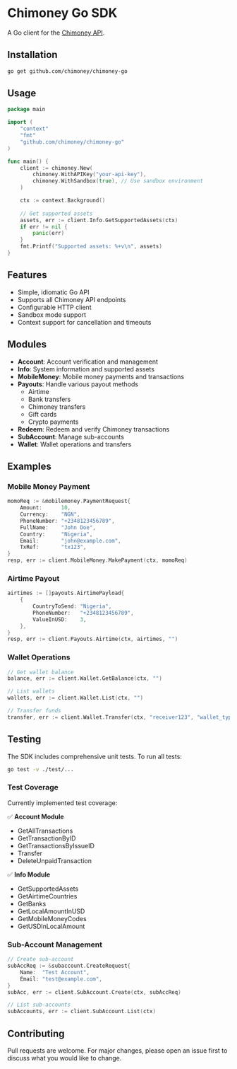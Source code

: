 # Chimoney Go SDK

A Go client for the [Chimoney API](https://chimoney.io/).

## Installation

```bash
go get github.com/chimoney/chimoney-go
```

## Usage

```go
package main

import (
    "context"
    "fmt"
    "github.com/chimoney/chimoney-go"
)

func main() {
    client := chimoney.New(
        chimoney.WithAPIKey("your-api-key"),
        chimoney.WithSandbox(true), // Use sandbox environment
    )

    ctx := context.Background()
    
    // Get supported assets
    assets, err := client.Info.GetSupportedAssets(ctx)
    if err != nil {
        panic(err)
    }
    fmt.Printf("Supported assets: %+v\n", assets)
}
```

## Features

- Simple, idiomatic Go API
- Supports all Chimoney API endpoints
- Configurable HTTP client
- Sandbox mode support
- Context support for cancellation and timeouts

## Modules

- **Account**: Account verification and management
- **Info**: System information and supported assets
- **MobileMoney**: Mobile money payments and transactions
- **Payouts**: Handle various payout methods
  - Airtime
  - Bank transfers
  - Chimoney transfers
  - Gift cards
  - Crypto payments
- **Redeem**: Redeem and verify Chimoney transactions
- **SubAccount**: Manage sub-accounts
- **Wallet**: Wallet operations and transfers

## Examples

### Mobile Money Payment
```go
momoReq := &mobilemoney.PaymentRequest{
    Amount:      10,
    Currency:    "NGN",
    PhoneNumber: "+2348123456789",
    FullName:    "John Doe",
    Country:     "Nigeria",
    Email:       "john@example.com",
    TxRef:       "tx123",
}
resp, err := client.MobileMoney.MakePayment(ctx, momoReq)
```

### Airtime Payout
```go
airtimes := []payouts.AirtimePayload{
    {
        CountryToSend: "Nigeria",
        PhoneNumber:   "+2348123456789",
        ValueInUSD:    3,
    },
}
resp, err := client.Payouts.Airtime(ctx, airtimes, "")
```

### Wallet Operations
```go
// Get wallet balance
balance, err := client.Wallet.GetBalance(ctx, "")

// List wallets
wallets, err := client.Wallet.List(ctx, "")

// Transfer funds
transfer, err := client.Wallet.Transfer(ctx, "receiver123", "wallet_type")
```

## Testing

The SDK includes comprehensive unit tests. To run all tests:

```bash
go test -v ./test/...
```

### Test Coverage

Currently implemented test coverage:

✅ **Account Module**
- GetAllTransactions
- GetTransactionByID
- GetTransactionsByIssueID
- Transfer
- DeleteUnpaidTransaction

✅ **Info Module**
- GetSupportedAssets
- GetAirtimeCountries
- GetBanks
- GetLocalAmountInUSD
- GetMobileMoneyCodes
- GetUSDInLocalAmount



### Sub-Account Management
```go
// Create sub-account
subAccReq := &subaccount.CreateRequest{
    Name:  "Test Account",
    Email: "test@example.com",
}
subAcc, err := client.SubAccount.Create(ctx, subAccReq)

// List sub-accounts
subAccounts, err := client.SubAccount.List(ctx)
```

## Contributing

Pull requests are welcome. For major changes, please open an issue first to discuss what you would like to change.
